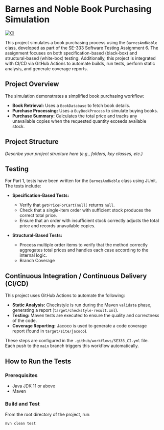 # Barnes and Noble Book Purchasing Simulation

[![CI](https://github.com/SamSamiSz/Assignment6_Code/actions/workflows/SE333_CI.yml/badge.svg)](https://github.com/SamSamiSz/Assignment6_Code/actions/workflows/SE333_CI.yml)

This project simulates a book purchasing process using the `BarnesAndNoble` class, developed as part of the
SE-333 Software Testing Assignment 6. The assignment focuses on both specification-based (black-box) and
structural-based (white-box) testing. Additionally, this project is integrated with CI/CD via GitHub Actions
to automate builds, run tests, perform static analysis, and generate coverage reports.

## Project Overview

The simulation demonstrates a simplified book purchasing workflow:
- **Book Retrieval:** Uses a `BookDatabase` to fetch book details.
- **Purchase Processing:** Uses a `BuyBookProcess` to simulate buying books.
- **Purchase Summary:** Calculates the total price and tracks any unavailable copies when the requested quantity
  exceeds available stock.

## Project Structure

*Describe your project structure here (e.g., folders, key classes, etc.)*

## Testing

For Part 1, tests have been written for the `BarnesAndNoble` class using JUnit. The tests include:

- **Specification-Based Tests:**
  - Verify that `getPriceForCart(null)` returns `null`.
  - Check that a single-item order with sufficient stock produces the correct total price.
  - Ensure that an order with insufficient stock correctly adjusts the total price and records unavailable copies.

- **Structural-Based Tests:**
  - Process multiple order items to verify that the method correctly aggregates total prices and handles each case according to the internal logic.
  - Branch Coverage

## Continuous Integration / Continuous Delivery (CI/CD)

This project uses GitHub Actions to automate the following:
- **Static Analysis:** Checkstyle is run during the Maven `validate` phase, generating a report (`target/checkstyle-result.xml`).
- **Testing:** Maven tests are executed to ensure the quality and correctness of the code.
- **Coverage Reporting:** Jacoco is used to generate a code coverage report (found in `target/site/jacoco`).

These steps are configured in the `.github/workflows/SE333_CI.yml` file. Each push to the `main` branch triggers this workflow automatically.

## How to Run the Tests

### Prerequisites
- Java JDK 11 or above
- Maven

### Build and Test
From the root directory of the project, run:

```bash
mvn clean test
